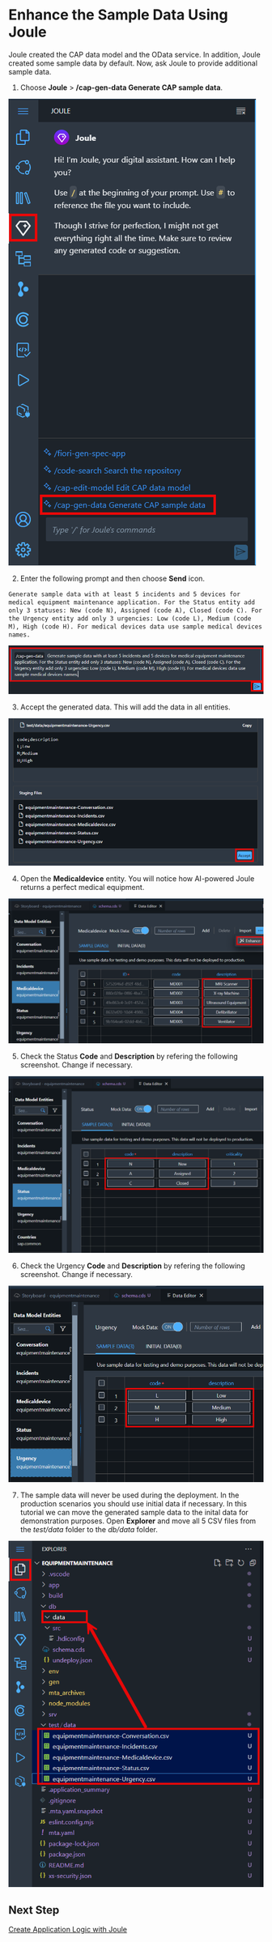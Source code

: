 # Enhance the Sample Data Using Joule

Joule created the CAP data model and the OData service. In addition, Joule created some sample data by default. Now, ask Joule to provide additional sample data.

1. Choose **Joule** > **/cap-gen-data Generate CAP sample data**.

  ![](./images/joule-generate-data.png)

2. Enter the following prompt and then choose **Send** icon.

```
Generate sample data with at least 5 incidents and 5 devices for medical equipment maintenance application. For the Status entity add only 3 statuses: New (code N), Assigned (code A), Closed (code C). For the Urgency entity add only 3 urgencies: Low (code L), Medium (code M), High (code H). For medical devices data use sample medical devices names.
```

  ![](./images/joule-prompt.png)

3. Accept the generated data. This will add the data in all entities.

  ![](./images/acceptdata.png)

4. Open the **Medicaldevice** entity. You will notice how AI-powered Joule returns a perfect medical equipment.

  ![](./images/medical.png)

5. Check the Status **Code** and **Description** by refering the following screenshot. Change if necessary.

  ![](./images/adaptstatuscode.png)

6. Check the Urgency **Code** and **Description** by refering the following screenshot. Change if necessary.

  ![](./images/adapturgencycode.png)

7. The sample data will never be used during the deployment. In the production scenarios you should use initial data if necessary. In this tutorial we can move the generated sample data to the inital data for demonstration purposes. Open **Explorer** and move all 5 CSV files from the *test/data* folder to the *db/data* folder.

  ![](./images/initial-data.png)

## Next Step

[Create Application Logic with Joule](../applogic/README.md)
